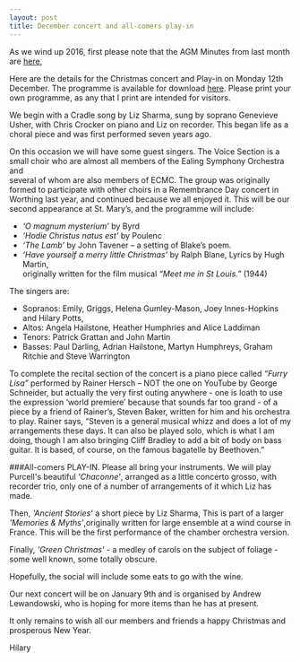 ```yaml
---
layout: post
title: December concert and all-comers play-in
---
```

As we wind up 2016, first please note that the AGM Minutes from last month are 
[here](/assets/AGM-Minutes-2016.pdf), 

Here are the details for the Christmas concert and Play-in on Monday 12th December. 
The programme is available for download [here](/assets/programmes/Programme_16.12.pdf).
 Please print your own programme, as any that I print are intended for visitors.
    
    
We begin with a Cradle song by Liz Sharma, sung by soprano Genevieve Usher, 
with Chris Crocker on piano and Liz on recorder. This began life as a choral 
piece and was first performed seven years ago.
 
On this occasion we will have some guest singers. The Voice Section is a small 
choir who are almost all members of the Ealing Symphony Orchestra and  
several of whom are also members of ECMC. The group was originally formed 
to participate with other choirs in a Remembrance Day concert in Worthing 
last year, and continued because we all enjoyed it. This will be our second 
appearance at St. Mary’s, and the programme will include:
* _‘O magnum mysterium’_ by Byrd
* _‘Hodie Christus natus est’_ by Poulenc 
* _‘The Lamb’_ by John Tavener – a setting of Blake’s poem.
* _‘Have yourself a merry little Christmas’_ by Ralph Blane, Lyrics by Hugh Martin,         
  originally written for the film musical _“Meet me in St Louis.”_ (1944)

The singers are:
* Sopranos: Emily, Griggs, Helena Gumley-Mason, Joey Innes-Hopkins and Hilary Potts,
* Altos: Angela Hailstone, Heather Humphries and Alice Laddiman
* Tenors: Patrick Grattan and John Martin
* Basses: Paul Darling, Adrian Hailstone, Martyn Humphreys, Graham Ritchie and Steve Warrington
 
To complete the recital section of the concert is a piano piece called 
_“Furry Lisa”_ performed by Rainer Hersch – NOT the one on YouTube by George 
Schneider, but actually the very first outing anywhere - one is loath to use 
the expression ‘world premiere’ because that sounds far too grand - of a 
piece by a friend of Rainer’s, Steven Baker, written for him and his 
orchestra to play.  Rainer says, “Steven is a general musical whizz and 
does a lot of my arrangements these days.  It can also be played solo, 
which is what I am doing, though I am also bringing Cliff Bradley to 
add a bit of body on bass guitar.  It is based, of course, on the famous 
bagatelle by Beethoven.”  
 
###All-comers PLAY-IN.
Please all bring your instruments. We will play Purcell's beautiful _'Chaconne'_, 
arranged as a little concerto grosso, with recorder trio, only one of a number of 
arrangements of it which Liz has made.

Then, _'Ancient Stories'_ a short piece by Liz Sharma, This is part of a larger 
_'Memories & Myths'_,originally written for large ensemble at a wind course in 
France. This will be the first performance of the chamber orchestra version.

Finally, _'Green Christmas'_ - a medley of carols on the subject of foliage - 
some well known, some totally obscure.

Hopefully, the social will include some eats to go with the wine.
 
Our next concert will be on January 9th and is organised by Andrew Lewandowski, 
who is hoping for more items than he has at present.
 
It only remains to wish all our members and friends a happy Christmas and 
prosperous New Year.

​Hilary​